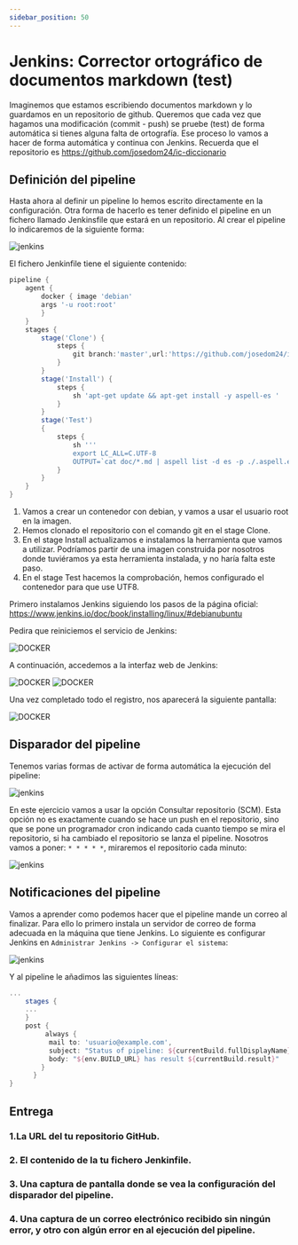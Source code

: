 ```yaml
---
sidebar_position: 50
---
```


# Jenkins: Corrector ortográfico de documentos markdown (test)

Imaginemos que estamos escribiendo documentos markdown y lo guardamos en un repositorio de github. Queremos que cada vez que hagamos una modificación (commit - push) se pruebe (test) de forma automática si tienes alguna falta de ortografía. Ese proceso lo vamos a hacer de forma automática y continua con Jenkins. Recuerda que el repositorio es https://github.com/josedom24/ic-diccionario

## Definición del pipeline

Hasta ahora al definir un pipeline lo hemos escrito directamente en la configuración. Otra forma de hacerlo es tener definido el pipeline en un fichero llamado Jenkinsfile que estará en un repositorio. Al crear el pipeline lo indicaremos de la siguiente forma:

![jenkins](https://fp.josedomingo.org/iaw2223/7_ic/img/pipe6.png)

El fichero Jenkinfile tiene el siguiente contenido:

```groovy
pipeline {
    agent {
        docker { image 'debian'
        args '-u root:root'
        }
    }
    stages {
        stage('Clone') {
            steps {
                git branch:'master',url:'https://github.com/josedom24/ic-travis-diccionario.git'
            }
        }
        stage('Install') {
            steps {
                sh 'apt-get update && apt-get install -y aspell-es ' 
            }
        }
        stage('Test')
        {
            steps {
                sh '''
                export LC_ALL=C.UTF-8
                OUTPUT=`cat doc/*.md | aspell list -d es -p ./.aspell.es.pws`; if [ -n "$OUTPUT" ]; then echo $OUTPUT; exit 1; fi'''
            }
        }
    }
}
```

1. Vamos a crear un contenedor con debian, y vamos a usar el usuario root en la imagen.
2. Hemos clonado el repositorio con el comando git en el stage Clone.
3. En el stage Install actualizamos e instalamos la herramienta que vamos a utilizar. Podríamos partir de una imagen construida por nosotros donde tuviéramos ya esta herramienta instalada, y no haría falta este paso.
4. En el stage Test hacemos la comprobación, hemos configurado el contenedor para que use UTF8.

Primero instalamos Jenkins siguiendo los pasos de la página oficial: https://www.jenkins.io/doc/book/installing/linux/#debianubuntu

Pedira que reiniciemos el servicio de Jenkins: 

![DOCKER](/img/IAW/taller1IAW7.png)

A continuación, accedemos a la interfaz web de Jenkins:

![DOCKER](/img/IAW/taller1IAW7-2.png)
![DOCKER](/img/IAW/taller1IAW7-3.png)

Una vez completado todo el registro, nos aparecerá la siguiente pantalla:

![DOCKER](/img/IAW/taller1IAW7-4.png)

## Disparador del pipeline

Tenemos varias formas de activar de forma automática la ejecución del pipeline:

![jenkins](https://fp.josedomingo.org/iaw2223/7_ic/img/pipe7.png)

En este ejercicio vamos a usar la opción Consultar repositorio (SCM). Esta opción no es exactamente cuando se hace un push en el repositorio, sino que se pone un programador cron indicando cada cuanto tiempo se mira el repositorio, si ha cambiado el repositorio se lanza el pipeline. Nosotros vamos a poner: `* * * * *`, miraremos el repositorio cada minuto:

![jenkins](https://fp.josedomingo.org/iaw2223/7_ic/img/pipe8.png)

## Notificaciones del pipeline

Vamos a aprender como podemos hacer que el pipeline mande un correo al finalizar. Para ello lo primero instala un servidor de correo de forma adecuada en la máquina que tiene Jenkins. Lo siguiente es configurar Jenkins en `Administrar Jenkins -> Configurar el sistema`:

![jenkins](https://fp.josedomingo.org/iaw2223/7_ic/img/pipe9.png)

Y al pipeline le añadimos las siguientes líneas:

```groovy
...
    stages {
    ...
    }
    post {
         always {
          mail to: 'usuario@example.com',
          subject: "Status of pipeline: ${currentBuild.fullDisplayName}",
          body: "${env.BUILD_URL} has result ${currentBuild.result}"
        }
      }
}
```


## Entrega

### 1.La URL del tu repositorio GitHub.
### 2. El contenido de la tu fichero Jenkinfile.
### 3. Una captura de pantalla donde se vea la configuración del disparador del pipeline.
### 4. Una captura de un correo electrónico recibido sin ningún error, y otro con algún error en al ejecución del pipeline.